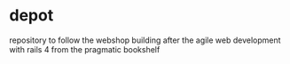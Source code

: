 depot
=====

repository to follow the webshop building after the agile web development with rails 4 from the pragmatic bookshelf
